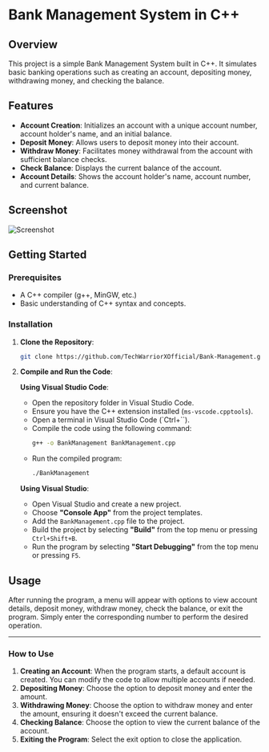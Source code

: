 # **Bank Management System in C++**

## **Overview**

This project is a simple Bank Management System built in C++. It simulates basic banking operations such as creating an account, depositing money, withdrawing money, and checking the balance.

## **Features**

- **Account Creation**: Initializes an account with a unique account number, account holder's name, and an initial balance.
- **Deposit Money**: Allows users to deposit money into their account.
- **Withdraw Money**: Facilitates money withdrawal from the account with sufficient balance checks.
- **Check Balance**: Displays the current balance of the account.
- **Account Details**: Shows the account holder's name, account number, and current balance.

## Screenshot

![Screenshot](https://github.com/user-attachments/assets/f28daa3c-e38e-49ac-91bb-7a554e44c078)

## **Getting Started**

### **Prerequisites**

- A C++ compiler (g++, MinGW, etc.)
- Basic understanding of C++ syntax and concepts.

### **Installation**

1. **Clone the Repository**:
   ```bash
   git clone https://github.com/TechWarriorXOfficial/Bank-Management.git
   ```
2. **Compile and Run the Code**:

   **Using Visual Studio Code**:

   - Open the repository folder in Visual Studio Code.
   - Ensure you have the C++ extension installed (`ms-vscode.cpptools`).
   - Open a terminal in Visual Studio Code (`Ctrl+``).
   - Compile the code using the following command:
     ```bash
     g++ -o BankManagement BankManagement.cpp
     ```
   - Run the compiled program:
     ```bash
     ./BankManagement
     ```

   **Using Visual Studio**:

   - Open Visual Studio and create a new project.
   - Choose **"Console App"** from the project templates.
   - Add the `BankManagement.cpp` file to the project.
   - Build the project by selecting **"Build"** from the top menu or pressing `Ctrl+Shift+B`.
   - Run the program by selecting **"Start Debugging"** from the top menu or pressing `F5`.

## **Usage**

After running the program, a menu will appear with options to view account details, deposit money, withdraw money, check the balance, or exit the program. Simply enter the corresponding number to perform the desired operation.

---

### **How to Use**

1. **Creating an Account**: When the program starts, a default account is created. You can modify the code to allow multiple accounts if needed.
2. **Depositing Money**: Choose the option to deposit money and enter the amount.
3. **Withdrawing Money**: Choose the option to withdraw money and enter the amount, ensuring it doesn't exceed the current balance.
4. **Checking Balance**: Choose the option to view the current balance of the account.
5. **Exiting the Program**: Select the exit option to close the application.
